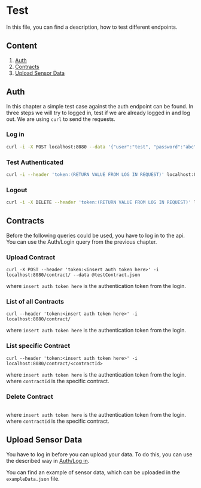 # Test

In this file, you can find a description, how to test different endpoints.

## Content

1. [Auth](#auth)
1. [Contracts](#contract)
1. [Upload Sensor Data](#upload_sensor_data)

## Auth
In this chapter a simple test case against the auth endpoint can be found. In three steps we will try to logged in, test if we are already logged in and log out.
We are using `curl` to send the requests.

### Log in
```bash
curl -i -X POST localhost:8080 --data '{"user":"test", "password":"abc"}'
```

### Test Authenticated
```bash
curl -i --header 'token:(RETURN VALUE FROM LOG IN REQUEST)' localhost:8080 
```

### Logout
```bash
curl -i -X DELETE --header 'token:(RETURN VALUE FROM LOG IN REQUEST)' localhost:8080 
```

## Contracts

Before the following queries could be used, you have to log in to the api.
You can use the Auth/Login query from the previous chapter.

### Upload Contract
```
curl -X POST --header 'token:<insert auth token here>' -i localhost:8080/contract/ --data @testContract.json
```
where `insert auth token here` is the authentication token from the login.

### List of all Contracts
```
curl --header 'token:<insert auth token here>' -i localhost:8080/contract/
```
where `insert auth token here` is the authentication token from the login.

### List specific Contract
```
curl --header 'token:<insert auth token here>' -i localhost:8080/contract/<contractId>
```
where `insert auth token here` is the authentication token from the login.
where `contractId` is the specific contract.

### Delete Contract
```curl -X DELETE --header 'token:ca397616-e351-47c3-ae7b-0785e6278357' -i localhost:8080/contract/<contractId>
```
where `insert auth token here` is the authentication token from the login.
where `contractId` is the specific contract.

## Upload Sensor Data
You have to log in before you can upload your data. To do this, you can use the described way in [Auth/Log in](#auth_log_in).

You can find an example of sensor data, which can be uploaded in the `exampleData.json` file.
